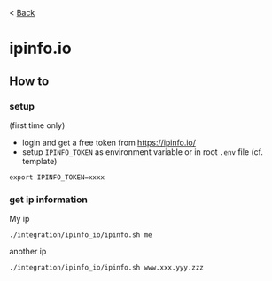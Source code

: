 < [Back](../../README.md)

# ipinfo.io

## How to

### setup

(first time only)
* login and get a free token from https://ipinfo.io/
* setup `IPINFO_TOKEN` as environment variable or in root `.env` file (cf. template)
````shell
export IPINFO_TOKEN=xxxx
````

### get ip information

My ip
````shell
./integration/ipinfo_io/ipinfo.sh me
````

another ip
````shell
./integration/ipinfo_io/ipinfo.sh www.xxx.yyy.zzz
````